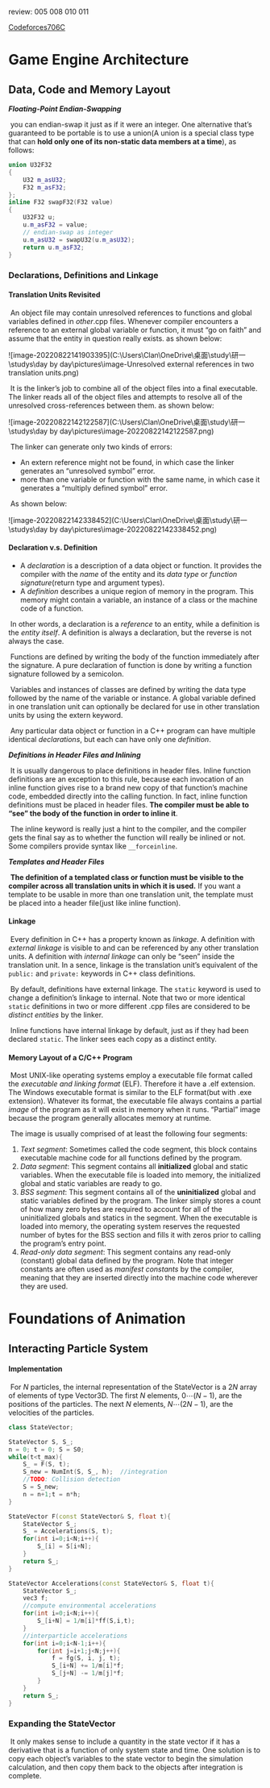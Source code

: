 review: 005 008 010 011

[Codeforces706C](https://codeforces.com/problemset/problem/706/C)

# Game Engine Architecture

## Data, Code and Memory Layout

***Floating-Point Endian-Swapping***

​	you can endian-swap it just as if it were an integer. One alternative that’s guaranteed to be portable is to use a union(A union is a special class type that can **hold only one of its non-static data members at a time**), as follows:

```c++
union U32F32
{
	U32	m_asU32;
	F32	m_asF32;
};
inline F32 swapF32(F32 value)
{
	U32F32 u;
	u.m_asF32 = value;
	// endian-swap as integer
	u.m_asU32 = swapU32(u.m_asU32);
	return u.m_asF32;
}
```

 ### Declarations, Definitions and Linkage

#### Translation Units Revisited

​	An object file may contain unresolved references to functions and global variables defined in *other*.cpp files. Whenever compiler encounters a reference to an external global variable or function, it must “go on faith” and assume that the entity in question really exists. as shown below:

![image-20220822141903395](C:\Users\Clan\OneDrive\桌面\study\研一\studys\day by day\pictures\image-Unresolved external references in two translation units.png)

​	It is the linker’s job to combine all of the object files into a final executable. The linker reads all of the object files and attempts to resolve all of the unresolved cross-references between them. as shown below:

![image-20220822142122587](C:\Users\Clan\OneDrive\桌面\study\研一\studys\day by day\pictures\image-20220822142122587.png)

​	The linker can generate only two kinds of errors:

- An extern reference might not be found, in which case the linker generates an “unresolved symbol” error.
- more than one variable or function with the same name, in which case it generates a “multiply defined symbol” error.

​	As shown below:

![image-20220822142338452](C:\Users\Clan\OneDrive\桌面\study\研一\studys\day by day\pictures\image-20220822142338452.png)

#### Declaration v.s. Definition

- A *declaration* is a description of a data object or function. It provides the compiler with the *name* of the entity and its *data type* or *function signature*(return type and argument types).
- A *definition* describes a unique region of memory in the program. This memory might contain a variable, an instance of a class or the machine code of a function.

​	In other words, a declaration is a *reference* to an entity, while a definition is the *entity itself*. A definition is always a declaration, but the reverse is not always the case.

​	Functions are defined by writing the body of the function immediately after the signature. A pure declaration of function is done by writing a function signature followed by a semicolon.

​	Variables and instances of classes are defined by writing the data type followed by the name of the variable or instance. A global variable defined in one translation unit can optionally be declared for use in other translation units by using the extern keyword.

​	Any particular data object or function in a C++ program can have multiple identical *declarations*, but each can have only one *definition*.

***Definitions in Header Files and Inlining***

​	It is usually dangerous to place definitions in header files. Inline function definitions are an exception to this rule, because each invocation of an inline function gives rise to a brand new copy of that function’s machine code,  embedded directly into the calling function. In fact, inline function definitions must be placed in header files. **The compiler must be able to “see” the body of the function in order to inline it**.

​	The inline keyword is really just a hint to the compiler, and the compiler gets the final say as to whether the function will really be inlined or not. Some compilers provide syntax like `__forceinline`.

***Templates and Header Files***

​	**The definition of a templated class or function must be visible to the compiler across all translation units in which it is used.** If you want a template to be usable in more than one translation unit, the template must be placed into a header file(just like inline function).

#### Linkage

​	Every definition in C++ has a property known as *linkage*. A definition with *external linkage* is visible to and can be referenced by any other translation units. A definition with *internal linkage* can only be “seen” inside the translation unit. In a sence, linkage is the translation unit’s equivalent of the `public:` and `private:` keywords in C++ class definitions.

​	By default, definitions have external linkage. The `static` keyword is used to change a definition’s linkage to internal. Note that two or more identical `static` definitions in two or more different .cpp files are considered to be *distinct entities* by the linker.

​	Inline functions have internal linkage by default, just as if they had been declared `static`. The linker sees each copy as a distinct entity.

#### Memory Layout of a C/C++ Program

​	Most UNIX-like operating systems employ a executable file format called the *executable and linking format* (ELF). Therefore it have a .elf extension. The Windows executable format is similar to the ELF format(but with .exe extension). Whatever its format, the executable file always contains a partial *image* of the program as it will exist in memory when it runs. “Partial” image because the program generally allocates memory at runtime.

​	The image is usually comprised of at least the following four segments:

1. *Text segment*: Sometimes called the code segment, this block contains executable machine code for all functions defined by the program.
2. *Data segment*: This segment contains all **initialized** global and static variables. When the executable file is loaded into memory, the initialized global and static variables are ready to go.
3. *BSS segment*: This segment contains all of the **uninitialized** global and static variables defined by the program. The linker simply stores a count of how many zero bytes are required to account for all of the uninitialized globals and statics in the segment. When the executable is loaded into memory, the operating system reserves the requested number of bytes for the BSS section and fills it with zeros prior to calling the program’s entry point.
4. *Read-only data segment*:  This segment contains any read-only (constant) global data defined by the program. Note that integer constants are often used as *manifest constants* by the compiler, meaning that they are inserted directly into the machine code wherever they are used.

# Foundations of Animation

## Interacting Particle System

#### Implementation

​	For $N$ particles, the internal representation of the StateVector is a $2N$ array of elements of type Vector3D. The first $N$ elements, $0\cdots(N − 1)$, are the positions of the particles. The next $N$ elements, $N\cdots(2N − 1)$, are the velocities of the particles.

```c++
class StateVector;

StateVector S, S_;
n = 0; t = 0; S = S0;
while(t<t_max){
	S_ = F(S, t);
    S_new = NumInt(S, S_, h);  //integration
    //TODO: Collision detection
    S = S_new;
    n = n+1;t = n*h;
}

StateVector F(const StateVector& S, float t){
    StateVector S_;
    S_ = Accelerations(S, t);
    for(int i=0;i<N;i++){
        S_[i] = S[i+N];
    }
    return S_;
}

StateVector Accelerations(const StateVector& S, float t){
    StateVector S_;
    vec3 f;
    //compute environmental accelerations
    for(int i=0;i<N;i++){
        S_[i+N] = 1/m[i]*ff(S,i,t);
    }
    //interparticle accelerations
    for(int i=0;i<N-1;i++){
		for(int j=i+1;j<N;j++){
            f = fg(S, i, j, t);
            S_[i+N] += 1/m[i]*f;
            S_[j+N] -= 1/m[j]*f;
        }
    }
    return S_;
}
```

### Expanding the StateVector

​	It only makes sense to include a quantity in the state vector if it has a derivative that is a function of only system state and time. One solution is to copy each object’s variables to the state vector to begin the simulation calculation, and then copy them back to the objects after integration is complete.

